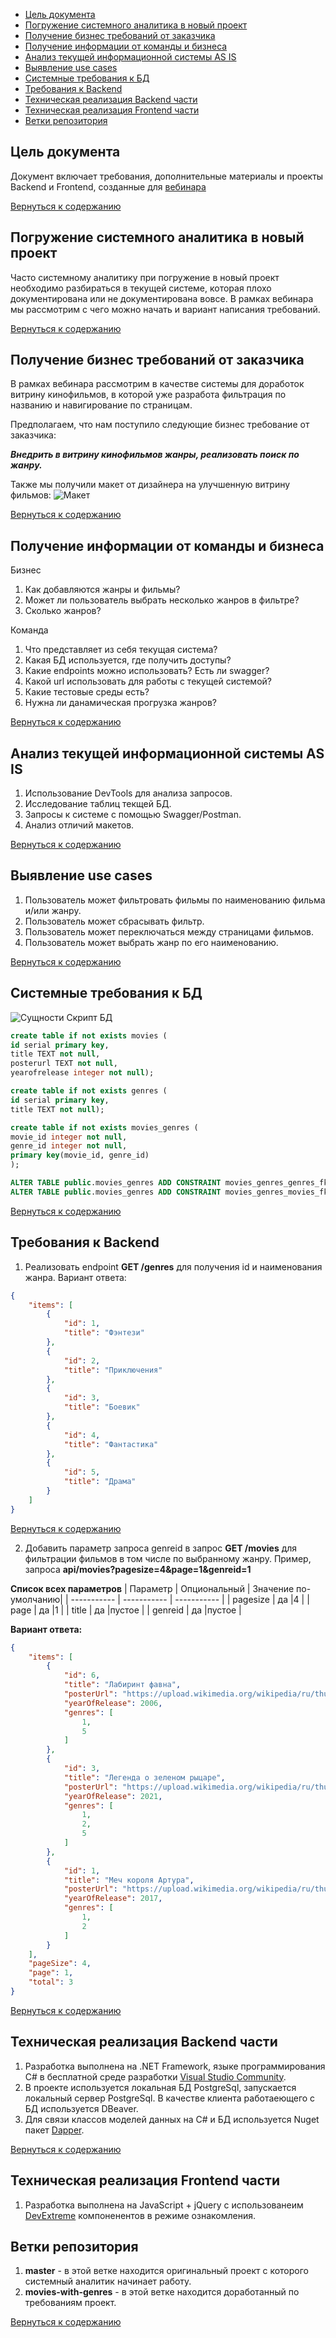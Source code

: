  <a name="thetableofcontents"></a>
- [Цель документа](#цель-документа)
- [Погружение системного аналитика в новый проект](#погружение-системного-аналитика-в-новый-проект)
- [Получение бизнес требований от заказчика](#получение-бизнес-требований-от-заказчика)
- [Получение информации от команды и бизнеса](#получение-информации-от-команды-и-бизнеса)
- [Анализ текущей информационной системы AS IS](#анализ-текущей-информационной-системы-as-is)
- [Выявление use cases](#выявление-use-cases)
- [Системные требования к БД](#системные-требования-к-бд)
- [Требования к Backend](#требования-к-backend)
- [Техническая реализация Backend части](#техническая-реализация-backend-части)
- [Техническая реализация Frontend части](#техническая-реализация-frontend-части)
- [Ветки репозитория](#ветки-репозитория)

## Цель документа

Документ включает требования, дополнительные материалы и проекты Backend и Frontend, созданные для [вебинара](https://evapps.timepad.ru/event/3003056/)

[Вернуться к содержанию](#thetableofcontents)


## Погружение системного аналитика в новый проект
Часто системному аналитику при погружение в новый проект необходимо разбираться в текущей системе, которая плохо документирована или не документирована вовсе. В рамках вебинара мы рассмотрим с чего можно начать и вариант написания требований. 

[Вернуться к содержанию](#thetableofcontents)

## Получение бизнес требований от заказчика
В рамках вебинара рассмотрим в качестве системы для доработок витрину кинофильмов, в которой уже разработа фильтрация по названию и навигирование по страницам. 

Предполагаем, что нам поступило следующие бизнес требование от заказчика: 

***Внедрить в витрину кинофильмов жанры, реализовать поиск по жанру.*** 

Также мы получили макет от дизайнера на улучшенную витрину фильмов:
![Макет](Images/Design.png)

[Вернуться к содержанию](#thetableofcontents)

## Получение информации от команды и бизнеса

Бизнес
1. Как добавляются жанры и фильмы?   
2. Может ли пользователь выбрать несколько жанров в фильтре?
3. Сколько жанров?

Команда
1. Что представляет из себя текущая система?
2. Какая БД используется, где получить доступы?
3. Какие endpoints можно использовать? Есть ли swagger?
4. Какой url использовать для работы с текущей системой?
5. Какие тестовые среды есть?
6. Нужна ли данамическая прогрузка жанров?

[Вернуться к содержанию](#thetableofcontents)

## Анализ текущей информационной системы AS IS

1. Использование DevTools для анализа запросов.
2. Исследование таблиц текщей БД.
3. Запросы к системе с помощью Swagger/Postman.
4. Анализ отличий макетов.

[Вернуться к содержанию](#thetableofcontents)

## Выявление use cases
1. Пользователь может фильтровать фильмы по наименованию фильма и/или жанру.
2. Пользователь может сбрасывать фильтр.
3. Пользователь может переключаться между страницами фильмов.
4. Пользователь может выбрать жанр по его наименованию.

[Вернуться к содержанию](#thetableofcontents)

## Системные требования к БД
![Сущности](Images/Entities.png)
Скрипт БД

```sql
create table if not exists movies (
id serial primary key,
title TEXT not null,
posterurl TEXT not null,
yearofrelease integer not null);

create table if not exists genres (
id serial primary key,
title TEXT not null);

create table if not exists movies_genres (
movie_id integer not null,
genre_id integer not null,
primary key(movie_id, genre_id)
);

ALTER TABLE public.movies_genres ADD CONSTRAINT movies_genres_genres_fk FOREIGN KEY (genre_id) REFERENCES public.genres(id);
ALTER TABLE public.movies_genres ADD CONSTRAINT movies_genres_movies_fk FOREIGN KEY (movie_id) REFERENCES public.movies(id);
```
[Вернуться к содержанию](#thetableofcontents)

## Требования к Backend
1. Реализовать endpoint **GET /genres** для получения id и наименования жанра. 
   Вариант ответа: 
```json
{
    "items": [
        {
            "id": 1,
            "title": "Фэнтези"
        },
        {
            "id": 2,
            "title": "Приключения"
        },
        {
            "id": 3,
            "title": "Боевик"
        },
        {
            "id": 4,
            "title": "Фантастика"
        },
        {
            "id": 5,
            "title": "Драма"
        }
    ]
}
```

[Вернуться к содержанию](#thetableofcontents)

2. Добавить параметр запроса genreid в запрос **GET /movies** для фильтрации фильмов в том числе по выбранному жанру.
Пример, запроса **api/movies?pagesize=4&page=1&genreid=1**

**Список всех параметров**
| Параметр      | Опциональный | Значение по-умолчанию|
| -----------   | -----------  | -----------          |
| pagesize      | да           |4                     |
| page          | да           |1                     |
| title         | да           |пустое                |
| genreid       | да           |пустое                |


**Вариант ответа:**
```json
{
    "items": [
        {
            "id": 6,
            "title": "Лабиринт фавна",
            "posterUrl": "https://upload.wikimedia.org/wikipedia/ru/thumb/c/c7/El_laberinto_del_fauno_%28poster%29.jpg/200px-El_laberinto_del_fauno_%28poster%29.jpg",
            "yearOfRelease": 2006,
            "genres": [
                1,
                5
            ]
        },
        {
            "id": 3,
            "title": "Легенда о зеленом рыцаре",
            "posterUrl": "https://upload.wikimedia.org/wikipedia/ru/thumb/0/04/The-Green-Knight.jpg/211px-The-Green-Knight.jpg",
            "yearOfRelease": 2021,
            "genres": [
                1,
                2,
                5
            ]
        },
        {
            "id": 1,
            "title": "Меч короля Артура",
            "posterUrl": "https://upload.wikimedia.org/wikipedia/ru/thumb/c/c6/King_Arthur_Legend_of_the_Sword.jpg/202px-King_Arthur_Legend_of_the_Sword.jpg",
            "yearOfRelease": 2017,
            "genres": [
                1,
                2
            ]
        }
    ],
    "pageSize": 4,
    "page": 1,
    "total": 3
}
```
[Вернуться к содержанию](#thetableofcontents)

## Техническая реализация Backend части

1. Разработка выполнена на .NET Framework, языке программирования C# в бесплатной среде разработки [Visual Studio Community](https://visualstudio.microsoft.com/vs/community/).
2. В проекте используется локальная БД PostgreSql, запускается локальный сервер PostgreSql. В качестве клиента работаеющего с БД используется DBeaver. 
3. Для связи классов моделей данных на С# и БД используется Nuget пакет [Dapper](https://github.com/DapperLib/Dapper).

[Вернуться к содержанию](#thetableofcontents)

## Техническая реализация Frontend части

1. Разработка выполнена на JavaScript + jQuery с использованеим [DevExtreme](https://js.devexpress.com/) компоненентов в режиме ознакомления. 

## Ветки репозитория
1. **master** - в этой ветке находится оригинальный проект с которого системный аналитик начинает работу.
2. **movies-with-genres** - в этой ветке находится доработанный по требованиям проект.

[Вернуться к содержанию](#thetableofcontents)

